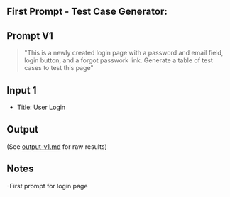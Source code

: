 ## First Prompt - Test Case Generator:

## Prompt V1

> "This is a newly created login page with a password and email field, login button, and a forgot passwork link. Generate a table of test cases to test this page"

## Input 1

- Title: User Login

## Output

(See [output-v1.md](output-v1.md) for raw results)

## Notes

-First prompt for login page
